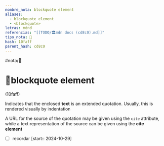 ```yaml
---
nombre_nota: blockquote element
aliases:
  - blockquote element
  - <blockquote>
letras: mdnd
referencias: "[[TODO/🏛️mdn docs (cd8c0).md]]"
tipo_nota: 📑
hash: 10faff
parent_hash: cd8c0
---
```


#nota/📑

# 📑blockquote element
<div class="hash">(10faff)</div>


Indicates that the enclosed __text__ is an extended quotation. Usually, this is rendered visually by indentation

A URL for the source of the quotation may be given using the `cite` attribute, while a text representation of the source can be given using the __cite element__

- [ ] recordar  [start:: 2024-10-29]
